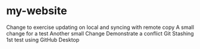 # my-website
Change to exercise updating on local and syncing with remote copy
A small change for a test
Another small Change
Demonstrate a conflict
Git Stashing
1st test using GitHub Desktop